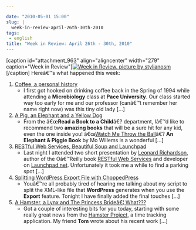 ```yaml
---

date: "2010-05-01 15:00"
slug: |
  week-in-review-april-26th-30th-2010
tags:
 - english
title: "Week in Review: April 26th - 30th, 2010"
---
```


\[caption id="attachment_963" align="aligncenter" width="279"
caption="Week in Review"\][![Week in Review, picture by
stylianosm](http://www.ogmaciel.com/wp-content/uploads/2010/04/dog_to_og-279x300.jpg)](http://www.ogmaciel.com/wp-content/uploads/2010/04/dog_to_og.jpg)\[/caption\]
Hereâ€™s what happened this week:

1.  [Coffee, a personal history](http://../?p=976)
    -   I first got hooked on drinking coffee back in the Spring of 1994
        while attending a **Microbiology** class at **Pace University**.
        Our class started way too early for me and our professor
        (canâ€™t remember her name right now) was this tiny old lady
        \[...\]
2.  [A Pig, an Elephant and a Yellow Dog](http://../?p=965)
    -   From the â€œ**Read a Book to a Child**â€? department, Iâ€™d like
        to recommend two **amazing books** that will be a sure hit for
        any kid, even the one inside you! â€œ[Watch Me Throw the
        Ball](http://bit.ly/9T4lIj)â€? **An Elephant & Piggie Book** by
        Mo Willems is a wonderful \[...\]
3.  [RESTful Web Services, Beautiful Soup and
    Launchpad](http://../?p=984)
    -   Last night I attended two short presentation by [Leonard
        Richardson](http://www.crummy.com/), author of the Oâ€™Reilly
        book [RESTful Web
        Services](http://oreilly.com/catalog/9780596529260/) and
        developer on [Launchpad.net](http://launchpad.net/).
        Unfortunately it took me a while to find a parking spot \[...\]
4.  [Splitting WordPress Export File with
    ChoppedPress](http://../?p=993)
    -   Youâ€™re all probably tired of hearing me talking about my
        script to split the XML-like file that **WordPress** generates
        when you use the **Export** feature. Tonight I have finally
        added the final touches \[...\]
5.  [A Hamster, a Lynx and The Princess Brideâ€¦
    What???](http://../?p=1004)
    -   Got a couple of interesting bits for you today, starting with
        some really great news from the [Hamster
        Project](http://projecthamster.wordpress.com/about/), a time
        tracking application. My friend **Tom** wrote about his recent
        work \[...\]
